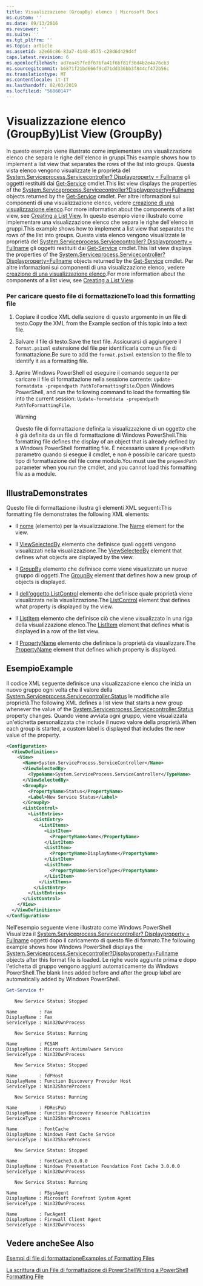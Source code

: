 ```yaml
---
title: Visualizzazione (GroupBy) elenco | Microsoft Docs
ms.custom: ''
ms.date: 09/13/2016
ms.reviewer: ''
ms.suite: ''
ms.tgt_pltfrm: ''
ms.topic: article
ms.assetid: a2e66c86-83a7-4148-8575-c28d6d429d4f
caps.latest.revision: 6
ms.openlocfilehash: ad7ea457fe0f67bfa41f6bf81f36d4b2e4a76cb3
ms.sourcegitcommit: b6871f21bd666f9cd71dd336bb3f844cf472b56c
ms.translationtype: MT
ms.contentlocale: it-IT
ms.lasthandoff: 02/03/2019
ms.locfileid: "56860147"
---
```

# <a name="list-view-groupby"></a><span data-ttu-id="c3e6c-102">Visualizzazione elenco (GroupBy)</span><span class="sxs-lookup"><span data-stu-id="c3e6c-102">List View (GroupBy)</span></span>

<span data-ttu-id="c3e6c-103">In questo esempio viene illustrato come implementare una visualizzazione elenco che separa le righe dell'elenco in gruppi.</span><span class="sxs-lookup"><span data-stu-id="c3e6c-103">This example shows how to implement a list view that separates the rows of the list into groups.</span></span> <span data-ttu-id="c3e6c-104">Questa vista elenco vengono visualizzate le proprietà del [System.Serviceprocess.Servicecontroller? Displayproperty = Fullname](/dotnet/api/System.ServiceProcess.ServiceController) gli oggetti restituiti dai [Get-Service](/powershell/module/microsoft.powershell.management/get-service) cmdlet.</span><span class="sxs-lookup"><span data-stu-id="c3e6c-104">This list view displays the properties of the [System.Serviceprocess.Servicecontroller?Displayproperty=Fullname](/dotnet/api/System.ServiceProcess.ServiceController) objects returned by the [Get-Service](/powershell/module/microsoft.powershell.management/get-service) cmdlet.</span></span> <span data-ttu-id="c3e6c-105">Per altre informazioni sui componenti di una visualizzazione elenco, vedere [creazione di una visualizzazione elenco](./creating-a-list-view.md).</span><span class="sxs-lookup"><span data-stu-id="c3e6c-105">For more information about the components of a list view, see [Creating a List View](./creating-a-list-view.md).</span></span>
<span data-ttu-id="c3e6c-106">In questo esempio viene illustrato come implementare una visualizzazione elenco che separa le righe dell'elenco in gruppi.</span><span class="sxs-lookup"><span data-stu-id="c3e6c-106">This example shows how to implement a list view that separates the rows of the list into groups.</span></span> <span data-ttu-id="c3e6c-107">Questa vista elenco vengono visualizzate le proprietà del [System.Serviceprocess.Servicecontroller? Displayproperty = Fullname](/dotnet/api/System.ServiceProcess.ServiceController) gli oggetti restituiti dai [Get-Service](/powershell/module/Microsoft.PowerShell.Management/Get-Service) cmdlet.</span><span class="sxs-lookup"><span data-stu-id="c3e6c-107">This list view displays the properties of the [System.Serviceprocess.Servicecontroller?Displayproperty=Fullname](/dotnet/api/System.ServiceProcess.ServiceController) objects returned by the [Get-Service](/powershell/module/Microsoft.PowerShell.Management/Get-Service) cmdlet.</span></span> <span data-ttu-id="c3e6c-108">Per altre informazioni sui componenti di una visualizzazione elenco, vedere [creazione di una visualizzazione elenco](./creating-a-list-view.md).</span><span class="sxs-lookup"><span data-stu-id="c3e6c-108">For more information about the components of a list view, see [Creating a List View](./creating-a-list-view.md).</span></span>

### <a name="to-load-this-formatting-file"></a><span data-ttu-id="c3e6c-109">Per caricare questo file di formattazione</span><span class="sxs-lookup"><span data-stu-id="c3e6c-109">To load this formatting file</span></span>

1. <span data-ttu-id="c3e6c-110">Copiare il codice XML della sezione di questo argomento in un file di testo.</span><span class="sxs-lookup"><span data-stu-id="c3e6c-110">Copy the XML from the Example section of this topic into a text file.</span></span>

2. <span data-ttu-id="c3e6c-111">Salvare il file di testo.</span><span class="sxs-lookup"><span data-stu-id="c3e6c-111">Save the text file.</span></span> <span data-ttu-id="c3e6c-112">Assicurarsi di aggiungere il `format.ps1xml` estensione del file per identificarla come un file di formattazione.</span><span class="sxs-lookup"><span data-stu-id="c3e6c-112">Be sure to add the `format.ps1xml` extension to the file to identify it as a formatting file.</span></span>

3. <span data-ttu-id="c3e6c-113">Aprire Windows PowerShell ed eseguire il comando seguente per caricare il file di formattazione nella sessione corrente: `Update-formatdata -prependpath PathToFormattingFile`.</span><span class="sxs-lookup"><span data-stu-id="c3e6c-113">Open Windows PowerShell, and run the following command to load the formatting file into the current session: `Update-formatdata -prependpath PathToFormattingFile`.</span></span>

   > [!WARNING]
   > <span data-ttu-id="c3e6c-114">Questo file di formattazione definita la visualizzazione di un oggetto che è già definita da un file di formattazione di Windows PowerShell.</span><span class="sxs-lookup"><span data-stu-id="c3e6c-114">This formatting file defines the display of an object that is already defined by a Windows PowerShell formatting file.</span></span> <span data-ttu-id="c3e6c-115">È necessario usare il `prependPath` parametro quando si esegue il cmdlet, e non è possibile caricare questo tipo di formattazione del file come modulo.</span><span class="sxs-lookup"><span data-stu-id="c3e6c-115">You must use the `prependPath` parameter when you run the cmdlet, and you cannot load this formatting file as a module.</span></span>

## <a name="demonstrates"></a><span data-ttu-id="c3e6c-116">Illustra</span><span class="sxs-lookup"><span data-stu-id="c3e6c-116">Demonstrates</span></span>

<span data-ttu-id="c3e6c-117">Questo file di formattazione illustra gli elementi XML seguenti:</span><span class="sxs-lookup"><span data-stu-id="c3e6c-117">This formatting file demonstrates the following XML elements:</span></span>

- <span data-ttu-id="c3e6c-118">Il [nome](./name-element-for-view-format.md) (elemento) per la visualizzazione.</span><span class="sxs-lookup"><span data-stu-id="c3e6c-118">The [Name](./name-element-for-view-format.md) element for the view.</span></span>

- <span data-ttu-id="c3e6c-119">Il [ViewSelectedBy](./viewselectedby-element-format.md) elemento che definisce quali oggetti vengono visualizzati nella visualizzazione.</span><span class="sxs-lookup"><span data-stu-id="c3e6c-119">The [ViewSelectedBy](./viewselectedby-element-format.md) element that defines what objects are displayed by the view.</span></span>

- <span data-ttu-id="c3e6c-120">Il [GroupBy](./viewselectedby-element-format.md) elemento che definisce come viene visualizzato un nuovo gruppo di oggetti.</span><span class="sxs-lookup"><span data-stu-id="c3e6c-120">The [GroupBy](./viewselectedby-element-format.md) element that defines how a new group of objects is displayed.</span></span>

- <span data-ttu-id="c3e6c-121">Il [dell'oggetto ListControl](./listcontrol-element-format.md) elemento che definisce quale proprietà viene visualizzata nella visualizzazione.</span><span class="sxs-lookup"><span data-stu-id="c3e6c-121">The [ListControl](./listcontrol-element-format.md) element that defines what property is displayed by the view.</span></span>

- <span data-ttu-id="c3e6c-122">Il [ListItem](./listitem-element-for-listitems-for-listcontrol-format.md) elemento che definisce ciò che viene visualizzato in una riga della visualizzazione elenco.</span><span class="sxs-lookup"><span data-stu-id="c3e6c-122">The [ListItem](./listitem-element-for-listitems-for-listcontrol-format.md) element that defines what is displayed in a row of the list view.</span></span>

- <span data-ttu-id="c3e6c-123">Il [PropertyName](./propertyname-element-for-listitem-for-listcontrol-format.md) elemento che definisce la proprietà da visualizzare.</span><span class="sxs-lookup"><span data-stu-id="c3e6c-123">The [PropertyName](./propertyname-element-for-listitem-for-listcontrol-format.md) element that defines which property is displayed.</span></span>

## <a name="example"></a><span data-ttu-id="c3e6c-124">Esempio</span><span class="sxs-lookup"><span data-stu-id="c3e6c-124">Example</span></span>

<span data-ttu-id="c3e6c-125">Il codice XML seguente definisce una visualizzazione elenco che inizia un nuovo gruppo ogni volta che il valore della [System.Serviceprocess.Servicecontroller.Status](/dotnet/api/System.ServiceProcess.ServiceController.Status) le modifiche alle proprietà.</span><span class="sxs-lookup"><span data-stu-id="c3e6c-125">The following XML defines a list view that starts a new group whenever the value of the [System.Serviceprocess.Servicecontroller.Status](/dotnet/api/System.ServiceProcess.ServiceController.Status) property changes.</span></span> <span data-ttu-id="c3e6c-126">Quando viene avviata ogni gruppo, viene visualizzata un'etichetta personalizzata che include il nuovo valore della proprietà.</span><span class="sxs-lookup"><span data-stu-id="c3e6c-126">When each group is started, a custom label is displayed that includes the new value of the property.</span></span>

```xml
<Configuration>
  <ViewDefinitions>
    <View>
      <Name>System.ServiceProcess.ServiceController</Name>
      <ViewSelectedBy>
        <TypeName>System.ServiceProcess.ServiceController</TypeName>
      </ViewSelectedBy>
      <GroupBy>
        <PropertyName>Status</PropertyName>
        <Label>New Service Status</Label>
      </GroupBy>
      <ListControl>
        <ListEntries>
          <ListEntry>
            <ListItems>
              <ListItem>
                <PropertyName>Name</PropertyName>
              </ListItem>
              <ListItem>
                <PropertyName>DisplayName</PropertyName>
              </ListItem>
              <ListItem>
                <PropertyName>ServiceType</PropertyName>
              </ListItem>
            </ListItems>
          </ListEntry>
        </ListEntries>
      </ListControl>
    </View>
  </ViewDefinitions>
</Configuration>
```

<span data-ttu-id="c3e6c-127">Nell'esempio seguente viene illustrato come Windows PowerShell Visualizza il [System.Serviceprocess.Servicecontroller? Displayproperty = Fullname](/dotnet/api/System.ServiceProcess.ServiceController) oggetti dopo il caricamento di questo file di formato.</span><span class="sxs-lookup"><span data-stu-id="c3e6c-127">The following example shows how Windows PowerShell displays the [System.Serviceprocess.Servicecontroller?Displayproperty=Fullname](/dotnet/api/System.ServiceProcess.ServiceController) objects after this format file is loaded.</span></span> <span data-ttu-id="c3e6c-128">Le righe vuote aggiunte prima e dopo l'etichetta di gruppo vengono aggiunti automaticamente da Windows PowerShell.</span><span class="sxs-lookup"><span data-stu-id="c3e6c-128">The blank lines added before and after the group label are automatically added by Windows PowerShell.</span></span>

```powershell
Get-Service f*
```

```output
   New Service Status: Stopped

Name        : Fax
DisplayName : Fax
ServiceType : Win32OwnProcess

   New Service Status: Running

Name        : FCSAM
DisplayName : Microsoft Antimalware Service
ServiceType : Win32OwnProcess

   New Service Status: Stopped

Name        : fdPHost
DisplayName : Function Discovery Provider Host
ServiceType : Win32ShareProcess

   New Service Status: Running

Name        : FDResPub
DisplayName : Function Discovery Resource Publication
ServiceType : Win32ShareProcess

Name        : FontCache
DisplayName : Windows Font Cache Service
ServiceType : Win32ShareProcess

   New Service Status: Stopped

Name        : FontCache3.0.0.0
DisplayName : Windows Presentation Foundation Font Cache 3.0.0.0
ServiceType : Win32OwnProcess

   New Service Status: Running

Name        : FSysAgent
DisplayName : Microsoft Forefront System Agent
ServiceType : Win32OwnProcess

Name        : FwcAgent
DisplayName : Firewall Client Agent
ServiceType : Win32OwnProcess
```

## <a name="see-also"></a><span data-ttu-id="c3e6c-129">Vedere anche</span><span class="sxs-lookup"><span data-stu-id="c3e6c-129">See Also</span></span>

[<span data-ttu-id="c3e6c-130">Esempi di file di formattazione</span><span class="sxs-lookup"><span data-stu-id="c3e6c-130">Examples of Formatting Files</span></span>](./examples-of-formatting-files.md)

[<span data-ttu-id="c3e6c-131">La scrittura di un File di formattazione di PowerShell</span><span class="sxs-lookup"><span data-stu-id="c3e6c-131">Writing a PowerShell Formatting File</span></span>](./writing-a-powershell-formatting-file.md)
